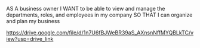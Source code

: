 AS A business owner
I WANT to be able to view and manage the departments, roles, and employees in my company
SO THAT I can organize and plan my business

https://drive.google.com/file/d/1n7U6fBJWeBR39aS_AXnsnNffMYQBLkTC/view?usp=drive_link
